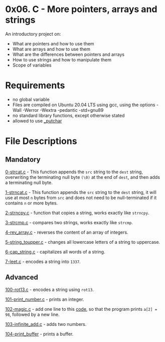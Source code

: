 # 0x06. C - More pointers, arrays and strings
An introductory project on:

- What are pointers and how to use them
- What are arrays and how to use them
- What are the differences between pointers and arrays
- How to use strings and how to manipulate them
- Scope of variables
# Requirements
- no global variable
- Files are compiled on Ubuntu 20.04 LTS using gcc, using the options -Wall -Werror -Wextra -pedantic -std=gnu89
- no standard library functions, except otherwise stated
- allowed to use [_putchar](https://github.com/holbertonschool/_putchar.c/blob/master/_putchar.c)
# File Descriptions
## Mandatory
[0-strcat.c](https://github.com/Gbeminiyi2022/alx-low_level_programming/blob/main/0x06-pointers_arrays_strings/0-strcat.c) - This function appends the `src` string to the `dest` string, overwriting the terminating null byte `(\0)` at the end of `dest`, and then adds a terminating null byte.

[1-strncat.c](https://github.com/Gbeminiyi2022/alx-low_level_programming/blob/main/0x06-pointers_arrays_strings/1-strncat.c) - This function appends the `src` string to the `dest` string, it will use at most `n` bytes from `src` and does not need to be null-terminated if it contains `n` or more bytes.

[2-strncpy.c](https://github.com/Gbeminiyi2022/alx-low_level_programming/blob/main/0x06-pointers_arrays_strings/2-strncpy.c) - function that copies a string, works exactly like `strncpy`.

[3-strcmp.c](https://github.com/Gbeminiyi2022/alx-low_level_programming/blob/main/0x06-pointers_arrays_strings/3-strcmp.c) - compares two strings, works exactly like `strcmp`.

[4-rev_array.c](https://github.com/Gbeminiyi2022/alx-low_level_programming/blob/main/0x06-pointers_arrays_strings/4-rev_array.c) -  reverses the content of an array of integers.

[5-string_toupper.c](https://github.com/Gbeminiyi2022/alx-low_level_programming/blob/main/0x06-pointers_arrays_strings/5-string_toupper.c) - changes all lowercase letters of a string to uppercase.

[6-cap_string.c](https://github.com/Gbeminiyi2022/alx-low_level_programming/blob/main/0x06-pointers_arrays_strings/6-cap_string.c) - capitalizes all words of a string.

[7-leet.c](https://github.com/Gbeminiyi2022/alx-low_level_programming/blob/main/0x06-pointers_arrays_strings/7-leet.c) - encodes a string into `1337`.

## Advanced
[100-rot13.c](https://github.com/Gbeminiyi2022/alx-low_level_programming/blob/main/0x06-pointers_arrays_strings/100-rot13.c) - encodes a string using `rot13`.

[101-print_number.c](https://github.com/Gbeminiyi2022/alx-low_level_programming/blob/main/0x06-pointers_arrays_strings/101-print_number.c) - prints an integer.

[102-magic.c](https://github.com/Gbeminiyi2022/alx-low_level_programming/blob/main/0x06-pointers_arrays_strings/102-magic.c) - add one line to this [code](https://github.com/holbertonschool/make_magic_happen/blob/master/magic.c), so that the program prints `a[2] = 98`, followed by a new line.

[103-infinite_add.c](https://github.com/Gbeminiyi2022/alx-low_level_programming/blob/main/0x06-pointers_arrays_strings/103-infinite_add.c) - adds two numbers.

[104-print_buffer](https://github.com/Gbeminiyi2022/alx-low_level_programming/blob/main/0x06-pointers_arrays_strings/104-print_buffer) - prints a buffer.
